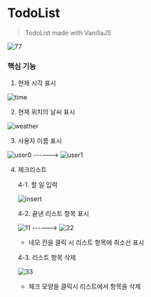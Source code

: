 # TodoList

> TodoList made with VanillaJS

![77](https://user-images.githubusercontent.com/24764210/93733978-76257a80-fc12-11ea-9e9d-b3e24a6562a4.JPG)

### 핵심 기능

1. 현재 시각 표시

![time](https://user-images.githubusercontent.com/24764210/93878064-7017c280-fd14-11ea-90f0-438cacc4ebd2.jpg)

2. 현재 위치의 날씨 표시

![weather](https://user-images.githubusercontent.com/24764210/93878074-73ab4980-fd14-11ea-8863-2958a9cd813c.jpg) 

3. 사용자 이름 표시

![user0](https://user-images.githubusercontent.com/24764210/93878091-79089400-fd14-11ea-90f5-a804d1edb7a1.JPG)    ------>    ![user1](https://user-images.githubusercontent.com/24764210/93878095-7ad25780-fd14-11ea-8872-1b2aed47793b.jpg)

4. 체크리스트

   4-1. 할 일 입력

   ![insert](https://user-images.githubusercontent.com/24764210/93878107-802fa200-fd14-11ea-8e82-85eefee2c8a1.jpg) 

   4-2.  끝낸 리스트 항목 표시

   ![11](https://user-images.githubusercontent.com/24764210/93878122-858cec80-fd14-11ea-902d-58d2c5c65dfe.jpg)    ------>     ![22](https://user-images.githubusercontent.com/24764210/93878129-8887dd00-fd14-11ea-81e6-f09ebde4f921.jpg)

   * 네모 칸을 클릭 시 리스트 항목에 취소선 표시

   4-3.  리스트 항목 삭제

   ![33](https://user-images.githubusercontent.com/24764210/93878138-8b82cd80-fd14-11ea-95b7-262ea59e498b.jpg) 

   *  체크 모양을 클릭시 리스트에서 항목을 삭제

